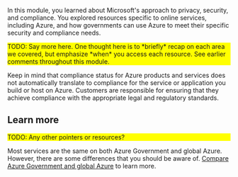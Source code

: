 In this module, you learned about Microsoft's approach to privacy, security, and compliance. You explored resources specific to online services, including Azure, and how governments can use Azure to meet their specific security and compliance needs.

<div style="background:yellow;">
TODO: Say more here. One thought here is to *briefly* recap on each area we covered, but emphasize *when* you access each resource. See earlier comments throughout this module.
</div>

Keep in mind that compliance status for Azure products and services does not automatically translate to compliance for the service or application you build or host on Azure. Customers are responsible for ensuring that they achieve compliance with the appropriate legal and regulatory standards.

## Learn more

<div style="background:yellow;">
TODO: Any other pointers or resources?
</div>

Most services are the same on both Azure Government and global Azure. However, there are some differences that you should be aware of. [Compare Azure Government and global Azure](https://docs.microsoft.com/azure/azure-government/compare-azure-government-global-azure?azure-portal=true) to learn more.